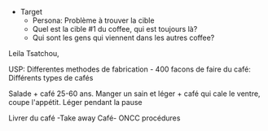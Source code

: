 - Target
	- Persona: Problème à trouver la cible
	- Quel est la cible #1 du coffee, qui est toujours là?
	- Qui sont les gens qui viennent dans les autres coffee?

Leila Tsatchou,

USP: Differentes methodes de fabrication - 400 facons de faire du café: Différents types de cafés

Salade  + café 25-60 ans.
Manger un sain et léger + café qui cale le ventre, coupe l'appétit. Léger pendant la pause

Livrer du café -Take away Café- 
ONCC procédures 
